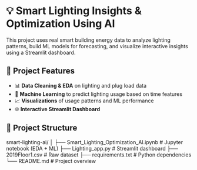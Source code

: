 # 💡 Smart Lighting Insights & Optimization Using AI

This project uses real smart building energy data to analyze lighting patterns, build ML models for forecasting, and visualize interactive insights using a Streamlit dashboard.

## 🚀 Project Features

- 📊 **Data Cleaning & EDA** on lighting and plug load data
- 🧠 **Machine Learning** to predict lighting usage based on time features
- 📈 **Visualizations** of usage patterns and ML performance
- 🌐 **Interactive Streamlit Dashboard**

## 📁 Project Structure

smart-lighting-ai/
│
├── Smart_Lighting_Optimization_AI.ipynb # Jupyter notebook (EDA + ML)
├── Lighting_app.py # Streamlit dashboard
├── 2019Floor1.csv # Raw dataset
├── requirements.txt # Python dependencies
└── README.md # Project overview
